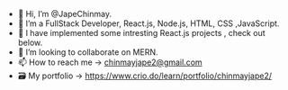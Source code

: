 - 👋 Hi, I’m @JapeChinmay.
- 👀 I’m a FullStack Developer, React.js, Node.js, HTML, CSS ,JavaScript.
- 🌱 I have implemented some intresting React.js projects , check out below.
- 💞️ I’m looking to collaborate on MERN.
- 📫 How to reach me ->  chinmayjape2@gmail.com
- 🗃️ My portfolio -> https://www.crio.do/learn/portfolio/chinmayjape2/




<!---
JapeChinmay/JapeChinmay is a ✨ special ✨ repository because its `README.md` (this file) appears on your GitHub profile.
You can click the Preview link to take a look at your changes.
--->
